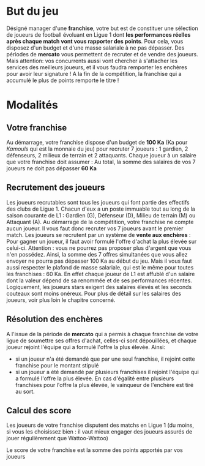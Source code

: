 # But du jeu
Désigné manager d'une **franchise**, votre but est de constituer une sélection de joueurs de football évoluant en Ligue 1 dont **les performances réelles après chaque match vont vous rapporter des points**. Pour cela, vous disposez d'un budget et d'une masse salariale à ne pas dépasser. Des périodes de **mercato** vous permettent de recruter et de vendre des joueurs. Mais attention: vos concurrents aussi vont chercher à s'attacher les services des meilleurs joueurs, et il vous faudra remporter les enchères pour avoir leur signature !
A la fin de la compétition, la franchise qui a accumulé le plus de points remporte le titre !

# Modalités

## Votre franchise
Au démarrage, votre franchise dispose d'un budget de **100 Ka** (Ka pour *Kamouls* qui est la monnaie du jeu) pour recruter 7 joueurs : 1 gardien, 2 défenseurs, 2 milieux de terrain et 2 attaquants. Chaque joueur à un salaire que votre franchise doit assumer : Au total, la somme des salaires de vos 7 joueurs ne doit pas dépasser **60 Ka**

## Recrutement des joueurs
Les joueurs recrutables sont tous les joueurs qui font partie des effectifs des clubs de Ligue 1. Chacun d'eux a un poste immuable tout au long de la saison courante de L1 : Gardien (G), Défenseur (D), Milieu de terrain (M) ou Attaquant (A).
Au démarrage de la compétition, votre franchise ne compte aucun joueur. Il vous faut donc recruter vos 7 joueurs avant le premier match.
Les joueurs se recrutent par un système de **vente aux enchères** : Pour gagner un joueur, il faut avoir formulé l'offre d'achat la plus élevée sur celui-ci. Attention : vous ne pourrez pas proposer plus d'argent que vous n'en possédez. Ainsi, la somme des 7 offres simultanées que vous allez envoyer ne pourra pas dépasser 100 Ka au début du jeu.
Mais il vous faut aussi respecter le plafond de masse salariale, qui est le même pour toutes les franchises : 60 Ka. En effet chaque joueur de L1 est affublé d'un salaire dont la valeur dépend de sa renommée et de ses performances récentes. Logiquement, les joueurs stars exigent des salaires élevés et les seconds couteaux sont moins onéreux. Pour plus de détail sur les salaires des joueurs, voir plus loin le chapitre concerné.

## Résolution des enchères
A l'issue de la période de **mercato** qui a permis à chaque franchise de votre ligue de soumettre ses offres d'achat, celles-ci sont dépouillées, et chaque joueur rejoint l'équipe qui a formulé l'offre la plus élevée. Ainsi:
 - si un joueur n'a été demandé que par une seul franchise, il rejoint cette franchise pour le montant stipulé
 - si un joueur a été demandé par plusieurs franchises il rejoint l'équipe qui a formulé l'offre la plus élevée. En cas d'égalité entre plusieurs franchises pour l'offre la plus élevée, le vainqueur de l'enchère est tiré au sort.
 



## Calcul des score
Les joueurs de votre franchise disputent des matchs en Ligue 1 (du moins, si vous les choisissez bien : il vaut mieux engager des joueurs assurés de jouer régulièrement que Wattoo-Wattoo)

Le score de votre franchise est la somme des points apportés par vos joueurs

